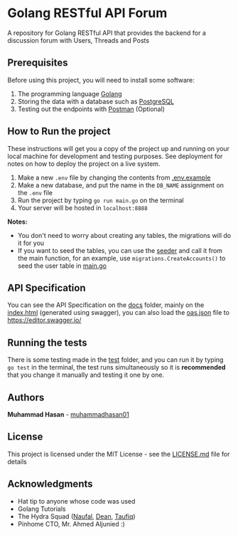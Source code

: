 # Golang RESTful API Forum

A repository for Golang RESTful API  that provides the backend for a discussion forum with Users, Threads and Posts

## Prerequisites

Before using this project, you will need to install some software:
1. The programming language [Golang](https://golang.org/)
2. Storing the data with a database such as [PostgreSQL](https://www.postgresql.org/)
3. Testing out the endpoints with [Postman](https://www.postman.com/downloads/) (Optional)

## How to Run the project

These instructions will get you a copy of the project up and running on your local machine for development and testing purposes. See deployment for notes on how to deploy the project on a live system.

1. Make a new `.env` file by changing the contents from [.env.example](.env.example)
2. Make a new database, and put the name in the `DB_NAME` assignment on the `.env` file
3. Run the project by typing `go run main.go` on the terminal
4. Your server will be hosted in `localhost:8888`

**Notes:**
- You don't need to worry about creating any tables, the migrations will do it for you
- If you want to seed the tables, you can use the [seeder](./migrations/seeder.go) and call it from the main function, for an example, use `migrations.CreateAccounts()` to seed the user table in [main.go](main.go)

## API Specification

You can see the API Specification on the [docs](.docs) folder, mainly on the [index.html](./docs/index.html) (generated using swagger), you can also load the [oas.json](oas.json) file to https://editor.swagger.io/

## Running the tests

There is some testing made in the [test](./test) folder, and you can run it by typing `go test` in the terminal, the test runs simultaneously so it is **recommended** that you change it manually and testing it one by one.

## Authors

**Muhammad Hasan** - [muhammadhasan01](https://github.com/muhammadhasan01)

## License

This project is licensed under the MIT License - see the [LICENSE.md](LICENSE.md) file for details

## Acknowledgments

* Hat tip to anyone whose code was used
* Golang Tutorials
* The Hydra Squad ([Naufal](https://github.com/primayoriko), [Dean](https://github.com/naufal-dean), [Taufiq](https://github.com/taufiqhusada))
* Pinhome CTO, Mr. Ahmed Aljunied :)
